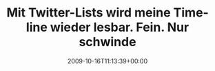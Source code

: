 ---
retweeted: false
source: <a href="http://twitter.com" rel="nofollow">Twitter Web Client</a>
entities:
  hashtags: []
  symbols: []
  user_mentions: []
  urls: []
display_text_range:
- '0'
- '139'
favorite_count: '1'
id_str: '4913350393'
truncated: false
retweet_count: '0'
id: '4913350393'
created_at: Fri Oct 16 11:13:39 +0000 2009
favorited: false
full_text: Mit Twitter-Lists wird meine Timeline wieder lesbar. Fein. Nur schwinden
  jetzt die Ausreden, wenn man 'irgendwas' mal wieder überlesen hat.
lang: de
tags:
- pesos/twitter
date: '2009-10-16T11:13:39+00:00'
src: https://twitter.com/bascht/status/4913350393
original_url: https://twitter.com/bascht/status/4913350393
type: twitter_tweet
text: Mit Twitter-Lists wird meine Timeline wieder lesbar. Fein. Nur schwinden jetzt
  die Ausreden, wenn man 'irgendwas' mal wieder überlesen hat.
title: Mit Twitter-Lists wird meine Timeline wieder lesbar. Fein. Nur schwinde

---